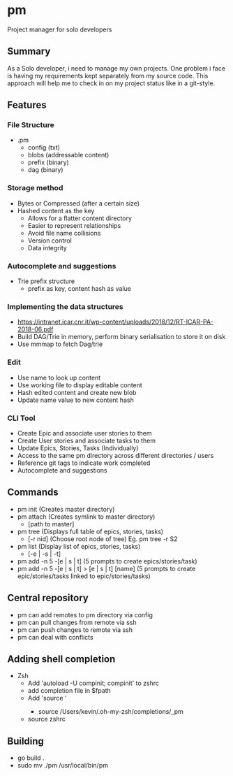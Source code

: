 # pm
Project manager for solo developers

## Summary
As a Solo developer, i need to manage my own projects. One problem i face is having my requirements
kept separately from my source code. This approach will help me to check in on my project status 
like in a git-style.

## Features

### File Structure
- .pm 
  - config (txt)
  - blobs (addressable content)
  - prefix (binary)
  - dag (binary)

### Storage method
- Bytes or Compressed (after a certain size)
- Hashed content as the key 
  - Allows for a flatter content directory
  - Easier to represent relationships
  - Avoid file name collisions
  - Version control
  - Data integrity

### Autocomplete and suggestions
- Trie prefix structure 
  - prefix as key, content hash as value

### Implementing the data structures 
- https://intranet.icar.cnr.it/wp-content/uploads/2018/12/RT-ICAR-PA-2018-06.pdf
- Build DAG/Trie in memory, perform binary serialisation to store it on disk
- Use mmmap to fetch Dag/trie

### Edit
- Use name to look up content
- Use working file to display editable content
- Hash edited content and create new blob
- Update name value to new content hash

### CLI Tool
- Create Epic and associate user stories to them
- Create User stories and associate tasks to them 
- Update Epics, Stories, Tasks (Individually)
- Access to the same pm directory across different directories / users
- Reference git tags to indicate work completed
- Autocomplete and suggestions

## Commands
- pm init (Creates master directory)
- pm attach (Creates symlink to master directory)
  - [path to master]
- pm tree (Displays full table of epics, stories, tasks)
  - [-r nid] (Choose root node of tree) Eg. pm tree -r S2
- pm list (Display list of epics, stories, tasks)
  - [-e | -s | -t]
- pm add -n 5 -[e | s | t] (5 prompts to create epics/stories/task)
- pm add -n 5 -[e | s | t]  > [e | s | t] [name] (5 prompts to create epic/stories/tasks linked to epic/stories/tasks)

## Central repository
- pm can add remotes to pm directory via config
- pm can pull changes from remote via ssh
- pm can push changes to remote via ssh
- pm can deal with conflicts

## Adding shell completion
- Zsh
  - Add 'autoload -U compinit; compinit' to zshrc
  - add completion file in $fpath
  - Add 'source <path to completion function>'
    - source /Users/kevin/.oh-my-zsh/completions/_pm
  - source zshrc

## Building
- go build .
- sudo mv ./pm /usr/local/bin/pm
